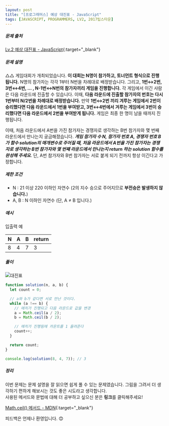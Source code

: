 ```yaml
---
layout: post
title: "[프로그래머스] 예상 대진표 - JavaScript"
tags: [JAVASCRIPT, PROGRAMMERS, LV2, 2017팁스타운]
---
```


##### 문제 출처

[Lv.2 예상 대진표 - JavaScript](https://school.programmers.co.kr/learn/courses/30/lessons/12985?language=javascript){:target="\_blank"}

##### 문제 설명

△△ 게임대회가 개최되었습니다. **이 대회는 N명이 참가하고, 토너먼트 형식으로 진행됩니다.** N명의 참가자는 각각 1부터 N번을 차례대로 배정받습니다. 그리고, **1번↔2번, 3번↔4번, ... , N-1번↔N번의 참가자끼리 게임을 진행합니다.** 각 게임에서 이긴 사람은 다음 라운드에 진출할 수 있습니다. 이때, **다음 라운드에 진출할 참가자의 번호는 다시 1번부터 N/2번을 차례대로 배정받습니다.** 만약 **1번↔2번 끼리 겨루는 게임에서 2번이 승리했다면 다음 라운드에서 1번을 부여받고, 3번↔4번에서 겨루는 게임에서 3번이 승리했다면 다음 라운드에서 2번을 부여받게 됩니다.** 게임은 최종 한 명이 남을 때까지 진행됩니다.

이때, 처음 라운드에서 A번을 가진 참가자는 경쟁자로 생각하는 B번 참가자와 몇 번째 라운드에서 만나는지 궁금해졌습니다. **_게임 참가자 수 N, 참가자 번호 A, 경쟁자 번호 B가 함수 solution의 매개변수로 주어질 때, 처음 라운드에서 A번을 가진 참가자는 경쟁자로 생각하는 B번 참가자와 몇 번째 라운드에서 만나는지 return 하는 solution 함수를 완성해 주세요._** 단, A번 참가자와 B번 참가자는 서로 붙게 되기 전까지 항상 이긴다고 가정합니다.

##### 제한 조건

- N : 21 이상 220 이하인 자연수 (2의 지수 승으로 주어지므로 **부전승은 발생하지 않습니다.**)
- A, B : N 이하인 자연수 (단, A ≠ B 입니다.)

##### 예시

입출력 예

| N   | A   | B   | return |
| --- | --- | --- | ------ |
| 8   | 4   | 7   | 3      |

##### 풀이
![대진표](../../assets/img/fight.png)

```javascript
function solution(n, a, b) {
  let count = 0;

  // a와 b가 같다면 서로 만난 것이다.
  while (a !== b) {
    // 매치가 진행되고 다음 라운드로 값을 변경
    a = Math.ceil(a / 2);
    b = Math.ceil(b / 2);

    // 매치가 진행됨에 카운트를 1 올려준다
    count++;
  }

  return count;
}

console.log(solution(8, 4, 7)); // 3
```

##### 정리

이번 문제는 문제 설명을 잘 읽으면 쉽게 풀 수 있는 문제였습니다. 그림을 그려서 더 생각하기 편하게 해보시는 것도 좋은 시도라고 생각합니다.<br />
사용된 메서드와 문법에 대해 더 공부하고 싶으신 분은 **링크**를 클릭해주세요!

[Math.ceil() 메서드 - MDN](https://developer.mozilla.org/ko/docs/Web/JavaScript/Reference/Global_Objects/Math/ceil){:target="\_blank"}<br />

피드백은 언제나 환영입니다. 😊
